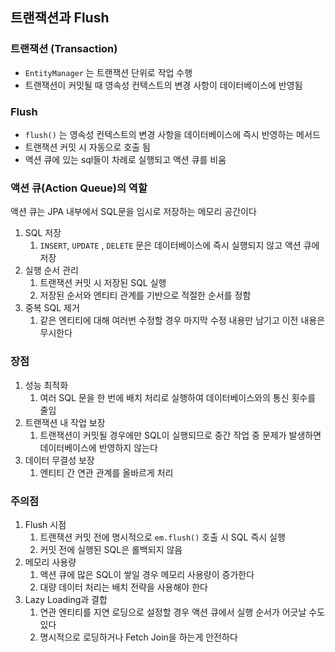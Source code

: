 ## 트랜잭션과 Flush

### 트랜잭션 (Transaction)

- `EntityManager` 는 트랜잭션 단위로 작업 수행
- 트랜잭션이 커밋될 때 영속성 컨텍스트의 변경 사항이 데이터베이스에 반영됨

### Flush

- `flush()` 는 영속성 컨텍스트의 변경 사항을 데이터베이스에 즉시 반영하는 메서드
- 트랜잭션 커밋 시 자동으로 호출 됨
- 액션 큐에 있는 sql들이 차례로 실행되고 액션 큐를 비움

### 액션 큐(Action Queue)의 역할

액션 큐는 JPA 내부에서 SQL문을 임시로 저장하는 메모리 공간이다

1. SQL 저장
   1. `INSERT`, `UPDATE` , `DELETE` 문은 데이터베이스에 즉시 실행되지 않고 액션 큐에 저장
2. 실행 순서 관리
   1. 트랜잭션 커밋 시 저장된 SQL 실행
   2. 저장된 순서와 엔티티 관계를 기반으로 적절한 순서를 정함
3. 중복 SQL 제거
   1. 같은 엔티티에 대해 여러번 수정할 경우 마지막 수정 내용만 남기고 이전 내용은 무시한다

### 장점

1. 성능 최적화
   1. 여러 SQL 문을 한 번에 배치 처리로 실행하여 데이터베이스와의 통신 횟수를 줄임
2. 트랜잭션 내 작업 보장
   1. 트랜잭션이 커밋될 경우에만 SQL이 실행되므로 중간 작업 중 문제가 발생하면 데이터베이스에 반영하지 않는다
3. 데이터 무결성 보장
   1. 엔티티 간 연관 관계를 올바르게 처리

### 주의점

1. Flush 시점
   1. 트랜잭션 커밋 전에 명시적으로 `em.flush()` 호출 시 SQL 즉시 실행
   2. 커밋 전에 실행된 SQL은 롤백되지 않음
2. 메모리 사용량
   1. 액션 큐에 많은 SQL이 쌓일 경우 메모리 사용량이 증가한다
   2. 대량 데이터 처리는 배치 전략을 사용해야 한다
3. Lazy Loading과 결합
   1. 연관 엔티티를 지연 로딩으로 설정할 경우 액션 큐에서 실행 순서가 어긋날 수도 있다
   2. 명시적으로 로딩하거나 Fetch Join을 하는게 안전하다
